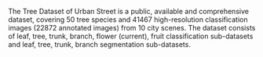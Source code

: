 The Tree Dataset of Urban Street is a public, available and comprehensive dataset, covering 50 tree species and 41467 high-resolution classification images (22872 annotated images) from 10 city scenes. The dataset consists of leaf, tree, trunk, branch, flower (current), fruit classification sub-datasets and leaf, tree, trunk, branch segmentation sub-datasets.


<!-- Sample image template:
<img src="https://github.com/dataset-ninja/gland-segmentation/assets/78355358/f158d0dd-71d5-41a2-aba5-4a5f57d54c35" alt="image" width="800">

<span style="font-size: smaller; font-style: italic;">Image description.</span> -->
